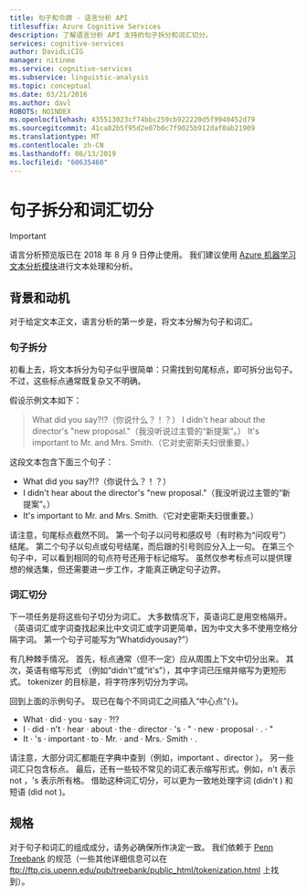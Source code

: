 ```yaml
---
title: 句子和令牌 - 语言分析 API
titlesuffix: Azure Cognitive Services
description: 了解语言分析 API 支持的句子拆分和词汇切分。
services: cognitive-services
author: DavidLiCIG
manager: nitinme
ms.service: cognitive-services
ms.subservice: linguistic-analysis
ms.topic: conceptual
ms.date: 03/21/2016
ms.author: davl
ROBOTS: NOINDEX
ms.openlocfilehash: 435513023cf74bbc259cb922220d5f9940452d79
ms.sourcegitcommit: 41ca82b5f95d2e07b0c7f9025b912daf0ab21909
ms.translationtype: MT
ms.contentlocale: zh-CN
ms.lasthandoff: 06/13/2019
ms.locfileid: "60635460"
---
```

# <a name="sentence-separation-and-tokenization"></a>句子拆分和词汇切分

> [!IMPORTANT]
> 语言分析预览版已在 2018 年 8 月 9 日停止使用。 我们建议使用 [Azure 机器学习文本分析模块](https://docs.microsoft.com/azure/machine-learning/studio-module-reference/text-analytics)进行文本处理和分析。

## <a name="background-and-motivation"></a>背景和动机

对于给定文本正文，语言分析的第一步是，将文本分解为句子和词汇。

### <a name="sentence-separation"></a>句子拆分

初看上去，将文本拆分为句子似乎很简单：只需找到句尾标点，即可拆分出句子。
不过，这些标点通常既复杂又不明确。

假设示例文本如下：

> What did you say?!?（你说什么？！？） I didn't hear about the director's "new proposal."（我没听说过主管的“新提案”。） It's important to Mr. and Mrs. Smith.（它对史密斯夫妇很重要。）

这段文本包含下面三个句子：

- What did you say?!?（你说什么？！？）
- I didn't hear about the director's "new proposal."（我没听说过主管的“新提案”。）
- It's important to Mr. and Mrs. Smith.（它对史密斯夫妇很重要。）

请注意，句尾标点截然不同。
第一个句子以问号和感叹号（有时称为“问叹号”）结尾。
第二个句子以句点或句号结尾，而后跟的引号则应分入上一句。
在第三个句子中，可以看到相同的句点符号还用于标记缩写。
虽然仅参考标点可以提供理想的候选集，但还需要进一步工作，才能真正确定句子边界。

### <a name="tokenization"></a>词汇切分

下一项任务是将这些句子切分为词汇。
大多数情况下，英语词汇是用空格隔开。
（英语词汇或字词查找起来比中文词汇或字词更简单，因为中文大多不使用空格分隔字词。
第一个句子可能写为“Whatdidyousay?”）

有几种棘手情况。
首先，标点通常（但不一定）应从周围上下文中切分出来。
其次，英语有缩写形式  （例如“didn't”或“it's”），其中字词已压缩并缩写为更短形式。
tokenizer 的目标是，将字符序列切分为字词。

回到上面的示例句子。
现已在每个不同词汇之间插入“中心点”(&middot;)。

- What &middot; did &middot; you &middot; say &middot; ?!?
- I &middot; did &middot; n't &middot; hear &middot; about &middot; the &middot; director &middot; 's &middot; " &middot; new &middot; proposal &middot; . &middot; "
- It &middot; 's &middot; important &middot; to &middot; Mr. &middot; and &middot; Mrs.&middot; Smith &middot; .

请注意，大部分词汇都能在字典中查到（例如，important  、director  ）。
另一些词汇只包含标点。
最后，还有一些较不常见的词汇表示缩写形式。例如，n't  表示 not  ，'s  表示所有格。
借助这种词汇切分，可以更为一致地处理字词 (didn't  ) 和短语 (did not  )。

## <a name="specification"></a>规格

对于句子和词汇的组成成分，请务必确保所作决定一致。
我们依赖于 [Penn Treebank](https://catalog.ldc.upenn.edu/LDC99T42) 的规范（一些其他详细信息可以在 ftp://ftp.cis.upenn.edu/pub/treebank/public_html/tokenization.html 上找到）。
